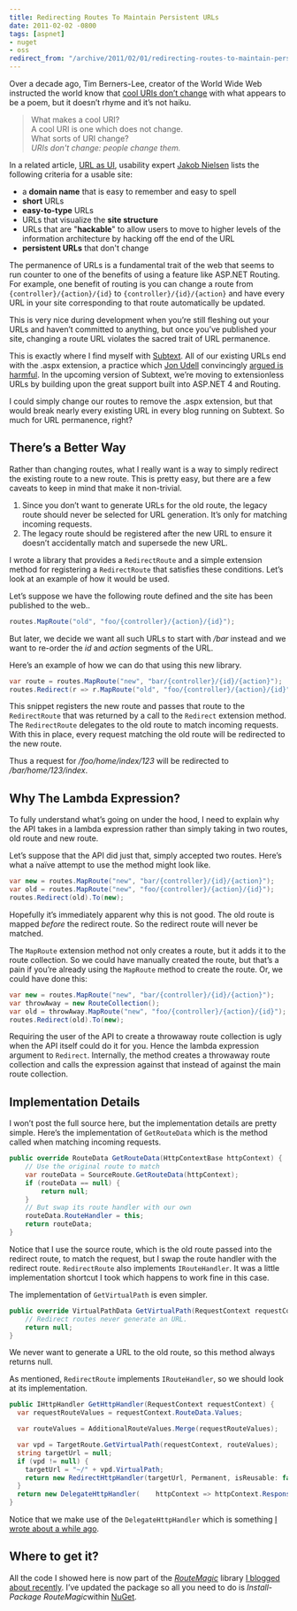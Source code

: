 ```yaml
---
title: Redirecting Routes To Maintain Persistent URLs
date: 2011-02-02 -0800
tags: [aspnet]
- nuget
- oss
redirect_from: "/archive/2011/02/01/redirecting-routes-to-maintain-persistent-urls.aspx/"
---
```


Over a decade ago, Tim Berners-Lee, creator of the World Wide Web
instructed the world know that [cool URIs don’t
change](http://www.w3.org/Provider/Style/URI "Cool URIs don't change.")
with what appears to be a poem, but it doesn’t rhyme and it’s not haiku.

> What makes a cool URI? \
> A cool URI is one which does not change. \
> What sorts of URI change? \
> *URIs don't change: people change them.*

In a related article, [URL as
UI](http://www.useit.com/alertbox/990321.html "URL as UI"), usability
expert [Jakob Nielsen](http://www.useit.com/jakob/ "Jakob Nielsen")
lists the following criteria for a usable site:

-   a **domain name** that is easy to remember and easy to spell
-   **short** URLs
-   **easy-to-type** URLs
-   URLs that visualize the **site structure**
-   URLs that are "**hackable**" to allow users to move to higher levels
    of the information architecture by hacking off the end of the URL
-   **persistent URLs** that don't change

The permanence of URLs is a fundamental trait of the web that seems to
run counter to one of the benefits of using a feature like ASP.NET
Routing. For example, one benefit of routing is you can change a route
from `{controller}/{action}/{id}` to `{controller}/{id}/{action}` and
have every URL in your site corresponding to that route automatically be
updated.

This is very nice during development when you’re still fleshing out your
URLs and haven’t committed to anything, but once you’ve published your
site, changing a route URL violates the sacred trait of URL permanence.

This is exactly where I find myself with
[Subtext](http://subtextproject.com/ "Subtext Blog Engine Project Homepage").
All of our existing URLs end with the .aspx extension, a practice which
[Jon
Udell](http://blog.jonudell.net/2008/01/17/aspx-considered-harmful/ "http://blog.jonudell.net/")
convincingly [argued is
harmful](http://blog.jonudell.net/2008/01/17/aspx-considered-harmful/ ".aspx considered harmful").
In the upcoming version of Subtext, we’re moving to extensionless URLs
by building upon the great support built into ASP.NET 4 and Routing.

I could simply change our routes to remove the .aspx extension, but that
would break nearly every existing URL in every blog running on Subtext.
So much for URL permanence, right?

There’s a Better Way
--------------------

Rather than changing routes, what I really want is a way to simply
redirect the existing route to a new route. This is pretty easy, but
there are a few caveats to keep in mind that make it non-trivial.

1.  Since you don’t want to generate URLs for the old route, the legacy
    route should never be selected for URL generation. It’s only for
    matching incoming requests.
2.  The legacy route should be registered after the new URL to ensure it
    doesn’t accidentally match and supersede the new URL.

I wrote a library that provides a `RedirectRoute` and a simple extension
method for registering a `RedirectRoute` that satisfies these
conditions. Let’s look at an example of how it would be used.

Let’s suppose we have the following route defined and the site has been
published to the web..

```csharp
routes.MapRoute("old", "foo/{controller}/{action}/{id}");
```

But later, we decide we want all such URLs to start with */bar* instead
and we want to re-order the *id* and *action* segments of the URL.

Here’s an example of how we can do that using this new library.

```csharp
var route = routes.MapRoute("new", "bar/{controller}/{id}/{action}");
routes.Redirect(r => r.MapRoute("old", "foo/{controller}/{action}/{id}"))  .To(route);
```

This snippet registers the new route and passes that route to the
`RedirectRoute` that was returned by a call to the `Redirect` extension
method. The `RedirectRoute` delegates to the old route to match incoming
requests. With this in place, every request matching the old route will
be redirected to the new route.

Thus a request for */foo/home/index/123* will be redirected to
*/bar/home/123/index*.

Why The Lambda Expression?
--------------------------

To fully understand what’s going on under the hood, I need to explain
why the API takes in a lambda expression rather than simply taking in
two routes, old route and new route.

Let’s suppose that the API did just that, simply accepted two routes.
Here’s what a naïve attempt to use the method might look like.

```csharp
var new = routes.MapRoute("new", "bar/{controller}/{id}/{action}");
var old = routes.MapRoute("new", "foo/{controller}/{action}/{id}");
routes.Redirect(old).To(new);
```

Hopefully it’s immediately apparent why this is not good. The old route
is mapped *before* the redirect route. So the redirect route will never
be matched. 

The `MapRoute` extension method not only creates a route, but it adds it
to the route collection. So we could have manually created the route,
but that’s a pain if you’re already using the `MapRoute` method to
create the route. Or, we could have done this:

```csharp
var new = routes.MapRoute("new", "bar/{controller}/{id}/{action}");
var throwAway = new RouteCollection();
var old = throwAway.MapRoute("new", "foo/{controller}/{action}/{id}");
routes.Redirect(old).To(new);
```

Requiring the user of the API to create a throwaway route collection is
ugly when the API itself could do it for you. Hence the lambda
expression argument to `Redirect`. Internally, the method creates a
throwaway route collection and calls the expression against that instead
of against the main route collection.

Implementation Details
----------------------

I won’t post the full source here, but the implementation details are
pretty simple. Here’s the implementation of `GetRouteData` which is the
method called when matching incoming requests.

```csharp
public override RouteData GetRouteData(HttpContextBase httpContext) {
    // Use the original route to match
    var routeData = SourceRoute.GetRouteData(httpContext);
    if (routeData == null) {
        return null;
    }
    // But swap its route handler with our own
    routeData.RouteHandler = this;
    return routeData;
}
```

Notice that I use the source route, which is the old route passed into
the redirect route, to match the request, but I swap the route handler
with the redirect route. `RedirectRoute` also implements
`IRouteHandler`. It was a little implementation shortcut I took which
happens to work fine in this case.

The implementation of `GetVirtualPath` is even simpler.

```csharp
public override VirtualPathData GetVirtualPath(RequestContext requestContext  , RouteValueDictionary values) {
    // Redirect routes never generate an URL.
    return null;
}
```

We never want to generate a URL to the old route, so this method always
returns null.

As mentioned, `RedirectRoute` implements `IRouteHandler`, so we should
look at its implementation.

```csharp
public IHttpHandler GetHttpHandler(RequestContext requestContext) {
  var requestRouteValues = requestContext.RouteData.Values;

  var routeValues = AdditionalRouteValues.Merge(requestRouteValues);

  var vpd = TargetRoute.GetVirtualPath(requestContext, routeValues);
  string targetUrl = null;
  if (vpd != null) {
    targetUrl = "~/" + vpd.VirtualPath;
    return new RedirectHttpHandler(targetUrl, Permanent, isReusable: false);
  }
  return new DelegateHttpHandler(    httpContext => httpContext.Response.StatusCode = 404, false);
}
```

Notice that we make use of the `DelegateHttpHandler` which is something
[I wrote about a while
ago](https://haacked.com/archive/2008/12/15/redirect-routes-and-other-fun-with-routing-and-lambdas.aspx "Redirect Routes and Lambda").

Where to get it?
----------------

All the code I showed here is now part of the
*[RouteMagic](https://github.com/haacked/routemagic "RouteMagic")*
library [I blogged about
recently](https://haacked.com/archive/2011/01/30/introducing-routemagic.aspx "Introducing Route Magic").
I’ve updated the package so all you need to do is *Install-Package
RouteMagic*within [NuGet](http://nuget.codeplex.com/ "NuGet").

